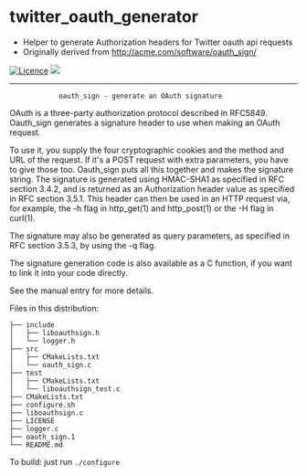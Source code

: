 # twitter_oauth_generator

- Helper to generate Authorization headers for Twitter oauth api requests
- Originally derived from http://acme.com/software/oauth_sign/

[![Licence](https://img.shields.io/badge/Licence-MIT-blue.svg)](https://github.com/smac89/twitter_oauth_generator/blob/master/LICENSE) <a id="ci" href="https://circleci.com/gh/smac89/twitter_oauth_generator"><img src="https://circleci.com/gh/smac89/twitter_oauth_generator.svg?style=svg&circle-token=f2c9731e54d3e36d83d3c4cf9ae5a5d6a130acd3"/></a>

---

                oauth_sign - generate an OAuth signature

OAuth is a three-party authorization protocol described in RFC5849.
Oauth_sign generates a signature header to use when making an OAuth
request.

To use it, you supply the four cryptographic cookies and the method
and URL of the request.  If it's a POST request with extra
parameters, you have to give those too.  Oauth_sign puts all this
together and makes the signature string.  The signature is generated
using HMAC-SHA1 as specified in RFC section 3.4.2, and is returned as
an Authorization header value as specified in RFC section 3.5.1.  This
header can then be used in an HTTP request via, for example, the
-h flag in http_get(1) and http_post(1) or the -H flag in curl(1).

The signature may also be generated as query parameters, as specified
in RFC section 3.5.3, by using the -q flag.

The signature generation code is also available as a C function,
if you want to link it into your code directly.

See the manual entry for more details.

Files in this distribution:

    ├── include
    │   ├── liboauthsign.h
    │   └── logger.h
    ├── src
    │   ├── CMakeLists.txt
    │   └── oauth_sign.c
    ├── test
    │   ├── CMakeLists.txt
    │   └── liboauthsign_test.c
    ├── CMakeLists.txt
    ├── configure.sh
    ├── liboauthsign.c
    ├── LICENSE
    ├── logger.c
    ├── oauth_sign.1
    └── README.md

To build: just run `./configure`
